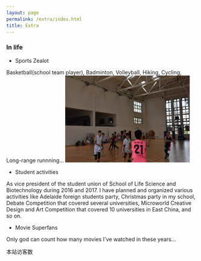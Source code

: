 ```yaml
---
layout: page
permalink: /extra/index.html
title: Extra
---
```

### In life

- Sports Zealot

Basketball(school team player), Badminton, Volleyball, Hiking, Cycling, Long-range runnning...
<img src="/images/basb.JPG" class="floatpic" width="330" height="230">

- Student activities

As vice president of the student union of School of Life Science and Biotechnology during 2016 and 2017. I have planned and organized various activities like Adelaide foreign students party, Christmas party in my school, Debate Competition that covered several universities, Microworld Creative Design and Art Competition that covered 10 universities in East China, and so on.

- Movie Superfans

Only god can count how many movies I've watched in these years...



<span id="busuanzi_container_site_uv">
  本站访客数<span id="busuanzi_value_site_u</span>人次
</span>

